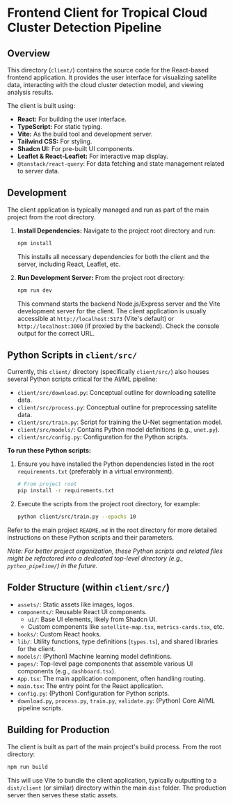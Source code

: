 # Frontend Client for Tropical Cloud Cluster Detection Pipeline

## Overview

This directory (`client/`) contains the source code for the React-based frontend application. It provides the user interface for visualizing satellite data, interacting with the cloud cluster detection model, and viewing analysis results.

The client is built using:

*   **React:** For building the user interface.
*   **TypeScript:** For static typing.
*   **Vite:** As the build tool and development server.
*   **Tailwind CSS:** For styling.
*   **Shadcn UI:** For pre-built UI components.
*   **Leaflet & React-Leaflet:** For interactive map display.
*   `@tanstack/react-query`: For data fetching and state management related to server data.

## Development

The client application is typically managed and run as part of the main project from the root directory.

1.  **Install Dependencies:**
    Navigate to the project root directory and run:
    ```bash
    npm install
    ```
    This installs all necessary dependencies for both the client and the server, including React, Leaflet, etc.

2.  **Run Development Server:**
    From the project root directory:
    ```bash
    npm run dev
    ```
    This command starts the backend Node.js/Express server and the Vite development server for the client. The client application is usually accessible at `http://localhost:5173` (Vite's default) or `http://localhost:3000` (if proxied by the backend). Check the console output for the correct URL.

## Python Scripts in `client/src/`

Currently, this `client/` directory (specifically `client/src/`) also houses several Python scripts critical for the AI/ML pipeline:

*   `client/src/download.py`: Conceptual outline for downloading satellite data.
*   `client/src/process.py`: Conceptual outline for preprocessing satellite data.
*   `client/src/train.py`: Script for training the U-Net segmentation model.
*   `client/src/models/`: Contains Python model definitions (e.g., `unet.py`).
*   `client/src/config.py`: Configuration for the Python scripts.

**To run these Python scripts:**

1.  Ensure you have installed the Python dependencies listed in the root `requirements.txt` (preferably in a virtual environment).
    ```bash
    # From project root
    pip install -r requirements.txt
    ```
2.  Execute the scripts from the project root directory, for example:
    ```bash
    python client/src/train.py --epochs 10
    ```
Refer to the main project `README.md` in the root directory for more detailed instructions on these Python scripts and their parameters.

*Note: For better project organization, these Python scripts and related files might be refactored into a dedicated top-level directory (e.g., `python_pipeline/`) in the future.*

## Folder Structure (within `client/src/`)

*   `assets/`: Static assets like images, logos.
*   `components/`: Reusable React UI components.
    *   `ui/`: Base UI elements, likely from Shadcn UI.
    *   Custom components like `satellite-map.tsx`, `metrics-cards.tsx`, etc.
*   `hooks/`: Custom React hooks.
*   `lib/`: Utility functions, type definitions (`types.ts`), and shared libraries for the client.
*   `models/`: (Python) Machine learning model definitions.
*   `pages/`: Top-level page components that assemble various UI components (e.g., `dashboard.tsx`).
*   `App.tsx`: The main application component, often handling routing.
*   `main.tsx`: The entry point for the React application.
*   `config.py`: (Python) Configuration for Python scripts.
*   `download.py`, `process.py`, `train.py`, `validate.py`: (Python) Core AI/ML pipeline scripts.

## Building for Production

The client is built as part of the main project's build process. From the root directory:

```bash
npm run build
```
This will use Vite to bundle the client application, typically outputting to a `dist/client` (or similar) directory within the main `dist` folder. The production server then serves these static assets.
